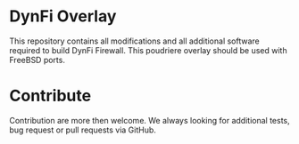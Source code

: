 DynFi Overlay
=============

This repository contains all modifications and all additional software required to build
DynFi Firewall. This poudriere overlay should be used with FreeBSD ports.

Contribute
==========

Contribution are more then welcome.
We always looking for additional tests, bug request or pull requests via GitHub.
